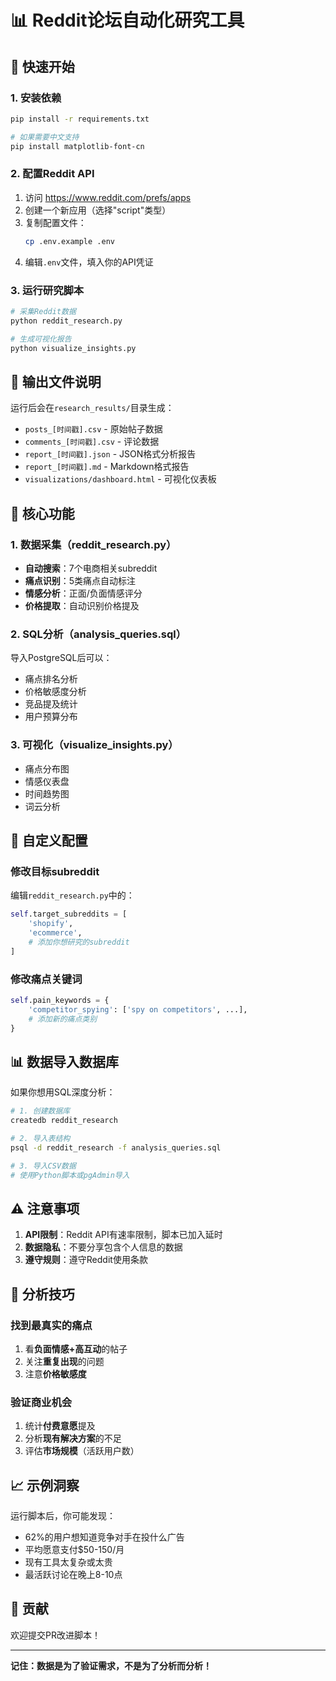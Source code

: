 # 📊 Reddit论坛自动化研究工具

## 🚀 快速开始

### 1. 安装依赖
```bash
pip install -r requirements.txt

# 如果需要中文支持
pip install matplotlib-font-cn
```

### 2. 配置Reddit API
1. 访问 https://www.reddit.com/prefs/apps
2. 创建一个新应用（选择"script"类型）
3. 复制配置文件：
   ```bash
   cp .env.example .env
   ```
4. 编辑`.env`文件，填入你的API凭证

### 3. 运行研究脚本
```bash
# 采集Reddit数据
python reddit_research.py

# 生成可视化报告
python visualize_insights.py
```

## 📁 输出文件说明

运行后会在`research_results/`目录生成：

- `posts_[时间戳].csv` - 原始帖子数据
- `comments_[时间戳].csv` - 评论数据
- `report_[时间戳].json` - JSON格式分析报告
- `report_[时间戳].md` - Markdown格式报告
- `visualizations/dashboard.html` - 可视化仪表板

## 🎯 核心功能

### 1. 数据采集（reddit_research.py）
- **自动搜索**：7个电商相关subreddit
- **痛点识别**：5类痛点自动标注
- **情感分析**：正面/负面情感评分
- **价格提取**：自动识别价格提及

### 2. SQL分析（analysis_queries.sql）
导入PostgreSQL后可以：
- 痛点排名分析
- 价格敏感度分析
- 竞品提及统计
- 用户预算分布

### 3. 可视化（visualize_insights.py）
- 痛点分布图
- 情感仪表盘
- 时间趋势图
- 词云分析

## 🔧 自定义配置

### 修改目标subreddit
编辑`reddit_research.py`中的：
```python
self.target_subreddits = [
    'shopify',
    'ecommerce',
    # 添加你想研究的subreddit
]
```

### 修改痛点关键词
```python
self.pain_keywords = {
    'competitor_spying': ['spy on competitors', ...],
    # 添加新的痛点类别
}
```

## 📊 数据导入数据库

如果你想用SQL深度分析：

```bash
# 1. 创建数据库
createdb reddit_research

# 2. 导入表结构
psql -d reddit_research -f analysis_queries.sql

# 3. 导入CSV数据
# 使用Python脚本或pgAdmin导入
```

## ⚠️ 注意事项

1. **API限制**：Reddit API有速率限制，脚本已加入延时
2. **数据隐私**：不要分享包含个人信息的数据
3. **遵守规则**：遵守Reddit使用条款

## 🎯 分析技巧

### 找到最真实的痛点
1. 看**负面情感+高互动**的帖子
2. 关注**重复出现**的问题
3. 注意**价格敏感度**

### 验证商业机会
1. 统计**付费意愿**提及
2. 分析**现有解决方案**的不足
3. 评估**市场规模**（活跃用户数）

## 📈 示例洞察

运行脚本后，你可能发现：
- 62%的用户想知道竞争对手在投什么广告
- 平均愿意支付$50-150/月
- 现有工具太复杂或太贵
- 最活跃讨论在晚上8-10点

## 🤝 贡献

欢迎提交PR改进脚本！

---

**记住：数据是为了验证需求，不是为了分析而分析！**
